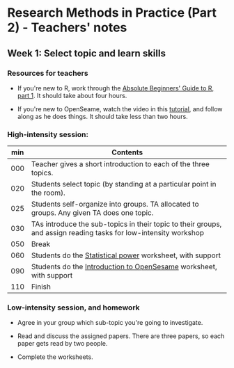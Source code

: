 # Research Methods in Practice (Part 2) - Teachers' notes

## Week 1: Select topic and learn skills

### Resources for teachers

- If you're new to R, work through the [Absolute Beginners' Guide to R, part 1](https://ajwills72.github.io/rminr). It should take about four hours.

- If you're new to OpenSeame, watch the video in this
  [tutorial](https://osdoc.cogsci.nl/3.2/tutorials/beginner/), and follow along
  as he does things. It should take less than two hours.

### High-intensity session:

| min | Contents                                                                                                 |
|-----|----------------------------------------------------------------------------------------------------------|
| 000 | Teacher gives a short introduction to each of the three topics.                                          |
| 020 | Students select topic (by standing at a particular point in the room).                                   |
| 025 | Students self-organize into groups. TA allocated to groups. Any given TA does one topic.                 |
| 030 | TAs introduce the sub-topics in their topic to their groups, and assign reading tasks for low-intensity workshop |
| 050 | Break                                                                                                    |
| 060 | Students do the [Statistical power](https://ajwills72.github.io/rminr/power.html) worksheet, with support  |
| 090 | Students do the [Introduction to OpenSesame](openses_intro.html)  worksheet, with support                                    |
| 110 | Finish                                                                                                   |

### Low-intensity session, and homework

- Agree in your group which sub-topic you're going to investigate.

- Read and discuss the assigned papers. There are three papers, so each paper gets read by two people.

- Complete the worksheets.





